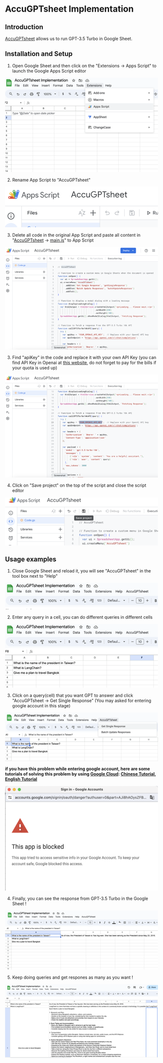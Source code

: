 # AccuGPTsheet Implementation
## Introduction
[AccuGPTsheet](https://github.com/accucrazy/AccuGPTsheet) allows us to run GPT-3.5 Turbo in Google Sheet.

## Installation and Setup
1. Open Google Sheet and then click on the "Extensions -> Apps Script" to launch the Google Apps Script editor

![img01](images/img01.png)

2. Rename App Script to "AccuGPTsheet"

![img05](images/img05.png)


3. Delete all code in the original App Script and paste all content in "[AccuGPTsheet](https://github.com/accucrazy/AccuGPTsheet) -> [main.js](https://github.com/accucrazy/AccuGPTsheet/blob/main/main.js)" to App Script

 ![img02](images/img02.png)

3. Find "apiKey" in the code and replace it with your own API Key (you can find API Key in Openai at [this website](https://platform.openai.com/playground/chat), do not forget to pay for the bills if your quota is used up)

![img03](images/img03.png)

4. Click on "Save project" on the top of the script and close the script editor

![img04](images/img04.png)

## Usage examples

1. Close Google Sheet and reload it, you will see "AccuGPTsheet" in the tool box next to "Help"

![img06](images/img06.png)

2. Enter any query in a cell, you can do different queries in different cells

![img08](images/img08.png)

3. Click on a query(cell) that you want GPT to answer and click "AccuGPTsheet -> Get Single Response" (You may asked for entering google account in this stage)

![img09](images/img09.png)


**if you have this problem while entering google account, here are some tutorials of solving this problem by using [Google Cloud](https://console.cloud.google.com/welcome/new): [Chinese Tutorial](https://realnewbie.com/front-end/this-app-is-blocked/), [English Tutorial](https://stackoverflow.com/questions/67898285/how-to-resolve-this-app-is-blocked-error-for-shared-google-apps-script-library)** 

![img12](images/img12.png)


4. Finally, you can see the response from GPT-3.5 Turbo in the Google Sheet !

![img10](images/img10.png)

5. Keep doing queries and get respones as many as you want !

![img11](images/img11.png)

